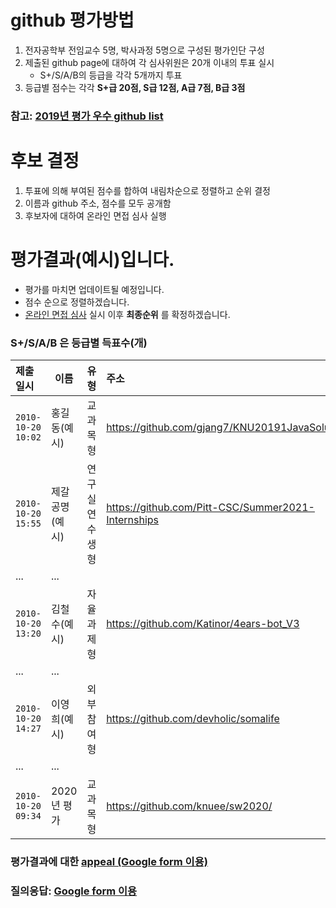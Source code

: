 # github 평가방법
1. 전자공학부 전임교수 5명, 박사과정 5명으로 구성된 평가인단 구성
1. 제출된 github page에 대하여 각 심사위원은 20개 이내의 투표 실시
   * S+/S/A/B의 등급을 각각 5개까지 투표
1. 등급별 점수는 각각 __S+급 20점, S급 12점, A급 7점, B급 3점__
### 참고: [2019년 평가 우수 github list](example_submissions_2019.md)

# 후보 결정
1. 투표에 의해 부여된 점수를 합하여 내림차순으로 정렬하고 순위 결정
1. 이름과 github 주소, 점수를 모두 공개함 
1. 후보자에 대하여 온라인 면접 심사 실행

# 평가결과(예시)입니다.
* 평가를 마치면 업데이트될 예정입니다.
* 점수 순으로 정렬하겠습니다.
* [온라인 면접 심사](evaluation2.md) 실시 이후 __최종순위__ 를 확정하겠습니다.
### S+/S/A/B 은 등급별 득표수(개)

| 제출일시 | 이름 | 유형 | 주소 | S+ | S | A | B | 점수 | __순위__ |  
|:---|---|---|:---|:---:|:---:|:---:|:---:|:---:|:---:|
| `2010-10-20 10:02` | 홍길동(예시) | 교과목형 | https://github.com/gjang7/KNU20191JavaSolution | 7 | 1 | 1 | 0 | 160 | 1 | 
| `2010-10-20 15:55` | 제갈공명(예시) | 연구실연수생형  | https://github.com/Pitt-CSC/Summer2021-Internships | 6 | 2 | 1 | 1 | 156 | 2 |
| ... | ... | 
| `2010-10-20 13:20` | 김철수(예시) | 자율과제형  | https://github.com/Katinor/4ears-bot_V3 | 2 | 3 | 2 | 1 | 96 | 9 |
| ... | ... | 
| `2010-10-20 14:27` | 이영희(예시) | 외부참여형  | https://github.com/devholic/somalife | 1 | 2 | 2 | 1 | 63  | 20 |
| ... | ... | 
| `2010-10-20 09:34` | 2020년 평가 | 교과목형 | https://github.com/knuee/sw2020/ | 1 | 1 | 1 | 1 | 42 | 50 |

### 평가결과에 대한 [appeal (Google form 이용)](https://docs.google.com/forms/d/e/1FAIpQLScZYCGBLcq8zOybtAGVubsTtUArOP7mBwHj64DF6p1cZoDF2Q/viewform?usp=sf_link)
### 질의응답: [Google form 이용](https://docs.google.com/forms/d/e/1FAIpQLSdN5AtF8bDQDJN3Vh896W_iKJfcE2RMJBCAl9A69kzLvkrcow/viewform?usp=sf_link)
